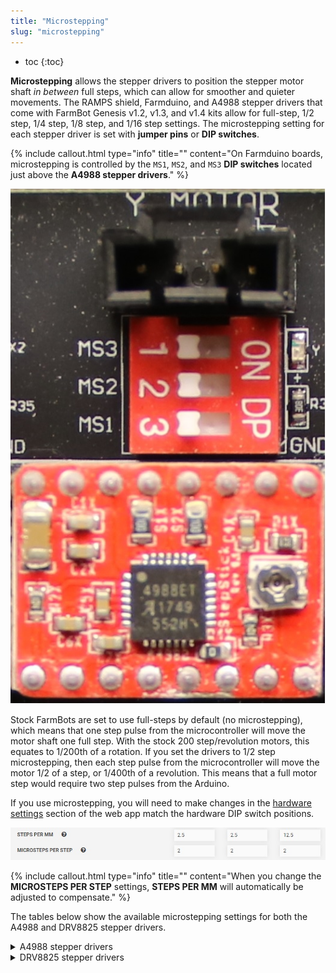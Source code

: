 ```yaml
---
title: "Microstepping"
slug: "microstepping"
---
```


* toc
{:toc}

**Microstepping** allows the stepper drivers to position the stepper motor shaft *in between* full steps, which can allow for smoother and quieter movements. The RAMPS shield, Farmduino, and A4988 stepper drivers that come with FarmBot Genesis v1.2, v1.3, and v1.4 kits allow for full-step, 1/2 step, 1/4 step, 1/8 step, and 1/16 step settings. The microstepping setting for each stepper driver is set with **jumper pins** or **DIP switches**.

{%
include callout.html
type="info"
title=""
content="On Farmduino boards, microstepping is controlled by the `MS1`, `MS2`, and `MS3` **DIP switches** located just above the **A4988 stepper drivers**."
%}



![MICRO_STEP.jpg](MICRO_STEP.jpg)

Stock FarmBots are set to use full-steps by default (no microstepping), which means that one step pulse from the microcontroller will move the motor shaft one full step. With the stock 200 step/revolution motors, this equates to 1/200th of a rotation. If you set the drivers to 1/2 step microstepping, then each step pulse from the microcontroller will move the motor 1/2 of a step, or 1/400th of a revolution. This means that a full motor step would require two step pulses from the Arduino.

If you use microstepping, you will need to make changes in the [hardware settings](../../The-FarmBot-Web-App/settings/firmware-settings.md) section of the web app match the hardware DIP switch positions.

![MICRO_STEP_SETTINGS.jpg](MICRO_STEP_SETTINGS.jpg)



{%
include callout.html
type="info"
title=""
content="When you change the **MICROSTEPS PER STEP** settings, **STEPS PER MM** will automatically be adjusted to compensate."
%}

The tables below show the available microstepping settings for both the A4988 and DRV8825 stepper drivers.

<details>
<summary>A4988 stepper drivers</summary>

MS1 | MS2 | MS3 | Microstepping
--- | --- | --- | -------------
Low (no jumper) | Low (no jumper) | Low (no jumper) | Full step
High (jumper) | Low (no jumper) | Low (no jumper) | 1/2 step
Low (no jumper) | High (jumper) | Low (no jumper) | 1/4 step
High (jumper) | High (jumper) | Low (no jumper) | 1/8 step
High (jumper) | High (jumper) | High (jumper) | 1/16 step


</details>

<details>
<summary>DRV8825 stepper drivers</summary>

MODE 0 | MODE 1 | MODE 2 | Microstepping
------ | ------ | ------ | -------------
Low (no jumper) | Low (no jumper) | Low (no jumper) | Full step
High (jumper) | Low (no jumper) | Low (no jumper) | 1/2 step
Low (no jumper) | High (jumper) | Low (no jumper) | 1/4 step
High (jumper) | High (jumper) | Low (no jumper) | 1/8 step
Low (no jumper) | Low (no jumper) | High (jumper) | 1/16 step
High (jumper) | Low (no jumper) | High (jumper) | 1/32 step


</details>

